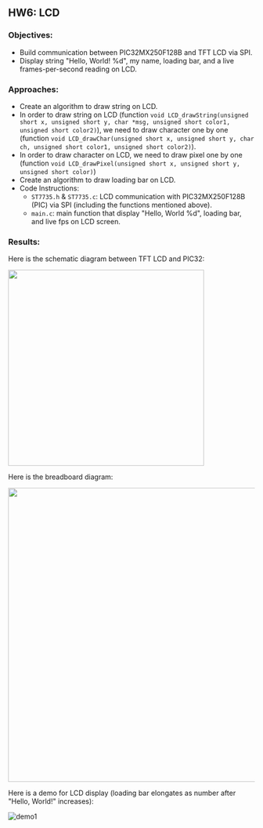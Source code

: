## HW6: LCD
### Objectives:
* Build communication between PIC32MX250F128B and TFT LCD via SPI.
* Display string "Hello, World! %d", my name, loading bar, and a live frames-per-second reading on LCD.

### Approaches:
* Create an algorithm to draw string on LCD.
* In order to draw string on LCD (function `void LCD_drawString(unsigned short x, unsigned short y, char *msg, unsigned short color1, unsigned short color2)`), we need to draw character one by one (function `void LCD_drawChar(unsigned short x, unsigned short y, char ch, unsigned short color1, unsigned short color2)`).
* In order to draw character on LCD, we need to draw pixel one by one (function `void LCD_drawPixel(unsigned short x, unsigned short y, unsigned short color)`)
* Create an algorithm to draw loading bar on LCD.
* Code Instructions:
  - `ST7735.h` & `ST7735.c`: LCD communication with PIC32MX250F128B (PIC) via SPI (including the functions mentioned above).
  - `main.c`: main function that display "Hello, World %d", loading bar, and live fps on LCD screen.

### Results:

Here is the schematic diagram between TFT LCD and PIC32:

<img src="https://github.com/meng1994412/ChenyangMeng_ME433_2018/blob/master/HW6/SchematicDiagram.JPG" width="400">

Here is the breadboard diagram:

<img src="https://github.com/meng1994412/ChenyangMeng_ME433_2018/blob/master/HW6/CircuitDiagram.JPG" width="600">

Here is a demo for LCD display (loading bar elongates as number after "Hello, World!" increases):

![demo1](https://github.com/meng1994412/ChenyangMeng_ME433_2018/blob/master/HW6/hw6demo.gif)


